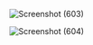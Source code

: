 ![Screenshot (603)](https://github.com/user-attachments/assets/965dadd9-f4e6-444b-b1d2-9a0650db8c77)

![Screenshot (604)](https://github.com/user-attachments/assets/0ed3cd18-8043-4c82-ba52-fc9c7683c57d)
